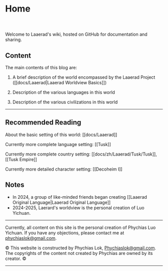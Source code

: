 # Home
<header>

<!--
<<< Author notes: Course header >>>
Include a 1280×640 image, the course title in sentence case, and a concise description in emphasis.
In your repository settings: enable template repository, add your 1280×640 social image, and auto-delete head branches.
Add your open source license; GitHub uses the MIT license.
-->

</header>

Welcome to Laaerad's wiki, hosted on GitHub for documentation and sharing.

## Content

The main contents of this blog are:

1. A brief description of the world encompassed by the Laaerad Project ([[docs/Laaerad|Laaerad Worldview Basics]])

2. Description of the various languages in this world

3. Description of the various civilizations in this world

---

## Recommended Reading

About the basic setting of this world: [[docs/Laaerad]]

Currently more complete language setting: [[Tusk]]

Currently more complete country setting: [[docs/zh/Laaerad/Tusk/Tusk]], [[Tusk Empire]]

Currently more detailed character setting: [[Decoheim I]]

## Notes

- In 2024, a group of like-minded friends began creating [[Laaerad Original Language|Laaerad Original Language]]
- 2024-2025, Laerard's worldview is the personal creation of Luo Yichuan.

---

<footer>

<!--
<<< Author notes: Footer >>>
Add a link to get support, GitHub status page, code of conduct, license link.
-->

Currently, all content on this site is the personal creation of Phychias Luo Yichuan. If you have any objections, please contact me at phychiaslok@gmail.com.

&copy; This website is constructed by Phychias Lok, Phychiaslok@gmail.com. The copyrights of the content not created by Phychias are owned by its creator. &copy;

</footer>

---